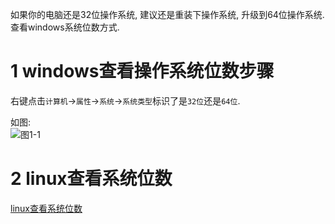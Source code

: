 <div class="jumbotron">
	<p>如果你的电脑还是32位操作系统, 建议还是重装下操作系统, 升级到64位操作系统.查看windows系统位数方式.</p>
</div>

1 windows查看操作系统位数步骤
===

右键点击`计算机`->`属性`->`系统`->`系统类型`标识了是`32位`还是`64位`.

如图:   
![图1-1](http://localhost/img/windows/basic/1-1.png)   


2 linux查看系统位数
===

[linux查看系统位数](http://dashidan.com/article/linux/common/10.html#2)